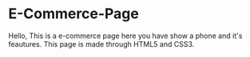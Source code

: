 # E-Commerce-Page
Hello, This is a e-commerce page here you have show a phone and it's feautures.
This page is made through HTML5 and CSS3.

